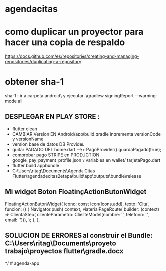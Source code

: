 # agendacitas

# como duplicar un proyector para hacer una copia de respaldo
https://docs.github.com/es/repositories/creating-and-managing-repositories/duplicating-a-repository

# obtener sha-1
sha-1 : ir a carpeta android\ y ejecutar .\gradlew signingReport --warning-mode all


## DESPLEGAR EN PLAY STORE :

- flutter clean
- CAMBIAR Version EN Android/app/build.gradle ingrementa versionCode y versionName
- version base de datos DB Provider.
- quitar PAGADO DEL home.dart -->> PagoProvider().guardaPagado(true);
- comprobar pago STRIPE en PRODUCTION google_pay_payment_profile.json y variables en wallet/ tarjetaPago.dart
- flutter build appbundle
- C:\Users\ritag\Documents\Agenda Citas Flutter\agendadecitas2etapa\build\app\outputs\bundle\release

## Mi widget Boton FloatingActionButonWidget

FloatingActionButonWidget(
icono: const Icon(Icons.add),
texto: 'Cita',
funcion: () {
Navigator.push(
context,
MaterialPageRoute(
builder: (context) => ClientaStep(
clienteParametro:
ClienteModel(nombre: '', telefono: '', email: ''))),
);
},
),

## SOLUCION DE ERRORES al construir el Bundle: C:\Users\ritag\Documents\proyeto trabajo\proyectos flutter\gradle.docx

\*/
#   a g e n d a - a p p  
 